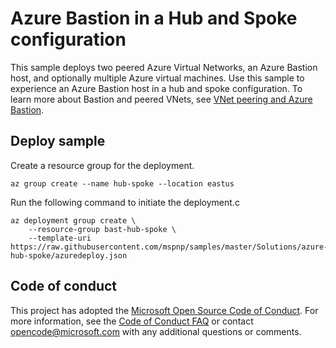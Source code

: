 # Azure Bastion in a Hub and Spoke configuration

This sample deploys two peered Azure Virtual Networks, an Azure Bastion host, and optionally multiple Azure virtual machines. Use this sample to experience an Azure Bastion host in a hub and spoke configuration. To learn more about Bastion and peered VNets, see [VNet peering and Azure Bastion](https://docs.microsoft.com/en-us/azure/bastion/vnet-peering).

## Deploy sample

Create a resource group for the deployment.

```azurecli
az group create --name hub-spoke --location eastus
```

Run the following command to initiate the deployment.c

```azurecli
az deployment group create \
    --resource-group bast-hub-spoke \
    --template-uri https://raw.githubusercontent.com/mspnp/samples/master/Solutions/azure-hub-spoke/azuredeploy.json
```

## Code of conduct

This project has adopted the [Microsoft Open Source Code of Conduct](https://opensource.microsoft.com/codeofconduct/). For more information, see the [Code of Conduct FAQ](https://opensource.microsoft.com/codeofconduct/faq/) or contact [opencode@microsoft.com](mailto:opencode@microsoft.com) with any additional questions or comments.